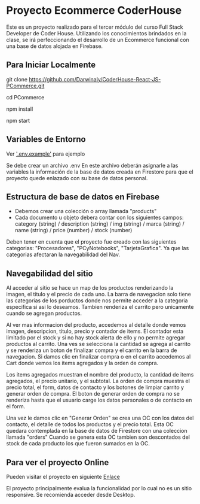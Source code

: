 # Proyecto Ecommerce CoderHouse

Este es un proyecto realizado para el tercer módulo del curso Full Stack Developer de Coder House. Utilizando los conocimientos brindados en la clase, se irá perfeccionando el desarrollo de un Ecommerce funcional con una base de datos alojada en Firebase.


## Para Iniciar Localmente

git clone https://github.com/Darwinaly/CoderHouse-React-JS-PCommerce.git

cd PCommerce

npm install

npm start


## Variables de Entorno

Ver ['.env.example'](https://github.com/Darwinaly/CoderHouse-React-JS-PCommerce/blob/main/.env.example) para ejemplo

Se debe crear un archivo .env
En este archivo deberán asignarle a las variables la información de la base de datos creada en Firestore para que el proyecto quede enlazado con su base de datos personal.

## Estructura de base de datos en Firebase

- Debemos crear una colección o array llamada "products" 
- Cada documento u objeto debera contar con los siguientes campos: category (string) / description (string) / img (string) / marca (string) / name (string) / price (number) / stock (number) 

Deben tener en cuenta que el proyecto fue creado con las siguientes categorias: "Procesadores", "PCyNotebooks", "TarjetaGrafica". Ya que las categorias afectaran la navegabilidad del Nav. 

## Navegabilidad del sitio

Al acceder al sitio se hace un map de los productos renderizando la imagen, el titulo y el precio de cada uno. 
La barra de navegacion solo tiene las categorias de los porductos donde nos permite acceder a la categoria especifica si asi lo deseamos. Tambien renderiza el carrito pero unicamente cuando se agregan productos.

Al ver mas informacion del producto, accedemos al detalle donde vemos imagen, descripcion, titulo, precio y contador de items.
El contador esta limitado por el stock y si no hay stock alerta de ello y no permite agregar productos al carrito. 
Una ves se selecciona la cantidad se agrega al carrito y se renderiza un boton de finalizar compra y el carrito en la barra de navegacion.
Si damos clic en finalizar compra o en el carrito accedemos al Cart donde vemos los items agregados y la orden de compra. 

Los items agregados muestran el nombre del producto, la cantidad de items agregados, el precio unitario, y el subtotal.
La orden de compra muestra el precio total, el form, datos de contacto y los botones de limpiar carrito y generar orden de compra. 
El boton de generar orden de compra no se renderiza hasta que el usuario carge los datos personales o de contacto en el form.

Una vez le damos clic en "Generar Orden" se crea una OC con los datos del contacto, el detalle de todos los productos y el precio total. Esta OC quedara contemplada en la base de datos de Firestore con una coleccion llamada "orders"
Cuando se genera esta OC tambien son descontados del stock de cada producto los que fueron sumados en la OC. 

## Para ver el proyecto Online

Pueden visitar el proyecto en siguiente [Enlace](https://coder-house-react-js-pc-ommerce.vercel.app/)

El proyecto principalmente evalua la funcionalidad por lo cual no es un sitio responsive. Se recomienda acceder desde Desktop. 



